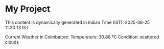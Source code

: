 # My Project

This content is dynamically generated in Indian Time (IST): 2025-08-25 11:30:13 IST


Current Weather in Coimbatore:
Temperature: 30.88 °C
Condition: scattered clouds
